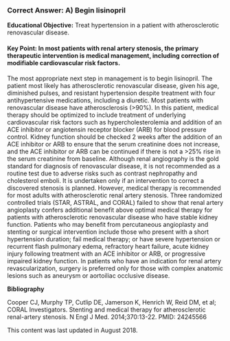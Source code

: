 
### Correct Answer: A) Begin lisinopril 

**Educational Objective:** Treat hypertension in a patient with atherosclerotic renovascular disease.

#### **Key Point:** In most patients with renal artery stenosis, the primary therapeutic intervention is medical management, including correction of modifiable cardiovascular risk factors.

The most appropriate next step in management is to begin lisinopril. The patient most likely has atherosclerotic renovascular disease, given his age, diminished pulses, and resistant hypertension despite treatment with four antihypertensive medications, including a diuretic. Most patients with renovascular disease have atherosclerosis (>90%). In this patient, medical therapy should be optimized to include treatment of underlying cardiovascular risk factors such as hypercholesterolemia and addition of an ACE inhibitor or angiotensin receptor blocker (ARB) for blood pressure control. Kidney function should be checked 2 weeks after the addition of an ACE inhibitor or ARB to ensure that the serum creatinine does not increase, and the ACE inhibitor or ARB can be continued if there is not a >25% rise in the serum creatinine from baseline.
Although renal angiography is the gold standard for diagnosis of renovascular disease, it is not recommended as a routine test due to adverse risks such as contrast nephropathy and cholesterol emboli. It is undertaken only if an intervention to correct a discovered stenosis is planned. However, medical therapy is recommended for most adults with atherosclerotic renal artery stenosis.
Three randomized controlled trials (STAR, ASTRAL, and CORAL) failed to show that renal artery angioplasty confers additional benefit above optimal medical therapy for patients with atherosclerotic renovascular disease who have stable kidney function. Patients who may benefit from percutaneous angioplasty and stenting or surgical intervention include those who present with a short hypertension duration; fail medical therapy; or have severe hypertension or recurrent flash pulmonary edema, refractory heart failure, acute kidney injury following treatment with an ACE inhibitor or ARB, or progressive impaired kidney function. In patients who have an indication for renal artery revascularization, surgery is preferred only for those with complex anatomic lesions such as aneurysm or aortoiliac occlusive disease.

**Bibliography**

Cooper CJ, Murphy TP, Cutlip DE, Jamerson K, Henrich W, Reid DM, et al; CORAL Investigators. Stenting and medical therapy for atherosclerotic renal-artery stenosis. N Engl J Med. 2014;370:13-22. PMID: 24245566

This content was last updated in August 2018.
